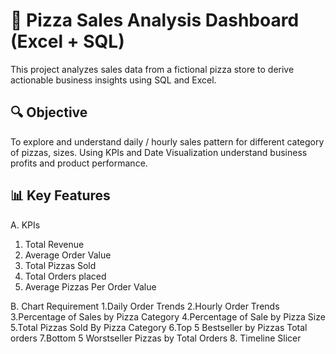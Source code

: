 # 🍕 Pizza Sales Analysis Dashboard (Excel + SQL)
This project analyzes sales data from a fictional pizza store to derive actionable business insights using SQL and Excel.

## 🔍 Objective
To explore and understand daily / hourly sales pattern for different category of pizzas, sizes. Using KPIs and Date Visualization understand business profits and product performance.

## 📊 Key Features
A. KPIs
1. Total Revenue
2. Average Order Value
3. Total Pizzas Sold
4. Total Orders placed
5. Average Pizzas Per Order Value

B. Chart Requirement
1.Daily Order Trends
2.Hourly Order Trends
3.Percentage of Sales by Pizza Category
4.Percentage of Sale by Pizza Size
5.Total Pizzas Sold By Pizza Category
6.Top 5 Bestseller by Pizzas Total orders
7.Bottom 5 Worstseller Pizzas by Total Orders
8. Timeline Slicer
